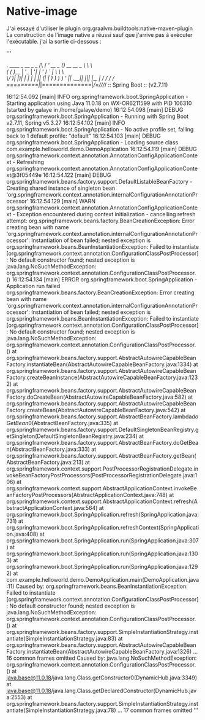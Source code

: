 # Native-image
J'ai essayé d'utiliser le plugin org.graalvm.buildtools:native-maven-plugin
La construction de l'image native a réussi sauf que j'arrive pas à exécuter l'exécutable.
j'ai la sortie ci-dessous :

'''

  .   ____          _            __ _ _
 /\\ / ___'_ __ _ _(_)_ __  __ _ \ \ \ \
( ( )\___ | '_ | '_| | '_ \/ _` | \ \ \ \
 \\/  ___)| |_)| | | | | || (_| |  ) ) ) )
  '  |____| .__|_| |_|_| |_\__, | / / / /
 =========|_|==============|___/=/_/_/_/
 :: Spring Boot ::               (v2.7.11)

16:12:54.092 [main] INFO org.springframework.boot.SpringApplication - Starting application using Java 11.0.18 on WX-OR6211599 with PID 106310 (started by galaye in /home/galaye/demo)
16:12:54.098 [main] DEBUG org.springframework.boot.SpringApplication - Running with Spring Boot v2.7.11, Spring v5.3.27
16:12:54.102 [main] INFO org.springframework.boot.SpringApplication - No active profile set, falling back to 1 default profile: "default"
16:12:54.103 [main] DEBUG org.springframework.boot.SpringApplication - Loading source class com.example.helloworld.demo.DemoApplication
16:12:54.119 [main] DEBUG org.springframework.context.annotation.AnnotationConfigApplicationContext - Refreshing org.springframework.context.annotation.AnnotationConfigApplicationContext@3f05449e
16:12:54.122 [main] DEBUG org.springframework.beans.factory.support.DefaultListableBeanFactory - Creating shared instance of singleton bean 'org.springframework.context.annotation.internalConfigurationAnnotationProcessor'
16:12:54.129 [main] WARN org.springframework.context.annotation.AnnotationConfigApplicationContext - Exception encountered during context initialization - cancelling refresh attempt: org.springframework.beans.factory.BeanCreationException: Error creating bean with name 'org.springframework.context.annotation.internalConfigurationAnnotationProcessor': Instantiation of bean failed; nested exception is org.springframework.beans.BeanInstantiationException: Failed to instantiate [org.springframework.context.annotation.ConfigurationClassPostProcessor]: No default constructor found; nested exception is java.lang.NoSuchMethodException: org.springframework.context.annotation.ConfigurationClassPostProcessor.<init>()
16:12:54.134 [main] ERROR org.springframework.boot.SpringApplication - Application run failed
org.springframework.beans.factory.BeanCreationException: Error creating bean with name 'org.springframework.context.annotation.internalConfigurationAnnotationProcessor': Instantiation of bean failed; nested exception is org.springframework.beans.BeanInstantiationException: Failed to instantiate [org.springframework.context.annotation.ConfigurationClassPostProcessor]: No default constructor found; nested exception is java.lang.NoSuchMethodException: org.springframework.context.annotation.ConfigurationClassPostProcessor.<init>()
        at org.springframework.beans.factory.support.AbstractAutowireCapableBeanFactory.instantiateBean(AbstractAutowireCapableBeanFactory.java:1334)
        at org.springframework.beans.factory.support.AbstractAutowireCapableBeanFactory.createBeanInstance(AbstractAutowireCapableBeanFactory.java:1232)
        at org.springframework.beans.factory.support.AbstractAutowireCapableBeanFactory.doCreateBean(AbstractAutowireCapableBeanFactory.java:582)
        at org.springframework.beans.factory.support.AbstractAutowireCapableBeanFactory.createBean(AbstractAutowireCapableBeanFactory.java:542)
        at org.springframework.beans.factory.support.AbstractBeanFactory.lambda$doGetBean$0(AbstractBeanFactory.java:335)
        at org.springframework.beans.factory.support.DefaultSingletonBeanRegistry.getSingleton(DefaultSingletonBeanRegistry.java:234)
        at org.springframework.beans.factory.support.AbstractBeanFactory.doGetBean(AbstractBeanFactory.java:333)
        at org.springframework.beans.factory.support.AbstractBeanFactory.getBean(AbstractBeanFactory.java:213)
        at org.springframework.context.support.PostProcessorRegistrationDelegate.invokeBeanFactoryPostProcessors(PostProcessorRegistrationDelegate.java:106)
        at org.springframework.context.support.AbstractApplicationContext.invokeBeanFactoryPostProcessors(AbstractApplicationContext.java:748)
        at org.springframework.context.support.AbstractApplicationContext.refresh(AbstractApplicationContext.java:564)
        at org.springframework.boot.SpringApplication.refresh(SpringApplication.java:731)
        at org.springframework.boot.SpringApplication.refreshContext(SpringApplication.java:408)
        at org.springframework.boot.SpringApplication.run(SpringApplication.java:307)
        at org.springframework.boot.SpringApplication.run(SpringApplication.java:1303)
        at org.springframework.boot.SpringApplication.run(SpringApplication.java:1292)
        at com.example.helloworld.demo.DemoApplication.main(DemoApplication.java:11)
Caused by: org.springframework.beans.BeanInstantiationException: Failed to instantiate [org.springframework.context.annotation.ConfigurationClassPostProcessor]: No default constructor found; nested exception is java.lang.NoSuchMethodException: org.springframework.context.annotation.ConfigurationClassPostProcessor.<init>()
        at org.springframework.beans.factory.support.SimpleInstantiationStrategy.instantiate(SimpleInstantiationStrategy.java:83)
        at org.springframework.beans.factory.support.AbstractAutowireCapableBeanFactory.instantiateBean(AbstractAutowireCapableBeanFactory.java:1326)
        ... 16 common frames omitted
Caused by: java.lang.NoSuchMethodException: org.springframework.context.annotation.ConfigurationClassPostProcessor.<init>()
        at java.base@11.0.18/java.lang.Class.getConstructor0(DynamicHub.java:3349)
        at java.base@11.0.18/java.lang.Class.getDeclaredConstructor(DynamicHub.java:2553)
        at org.springframework.beans.factory.support.SimpleInstantiationStrategy.instantiate(SimpleInstantiationStrategy.java:78)
        ... 17 common frames omitted
'''
